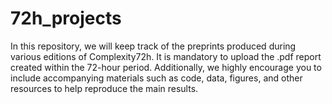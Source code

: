 # 72h_projects
In this repository, we will keep track of the preprints produced during various editions of Complexity72h. It is mandatory to upload the .pdf report created within the 72-hour period. Additionally, we highly encourage you to include accompanying materials such as code, data, figures, and other resources to help reproduce the main results.
